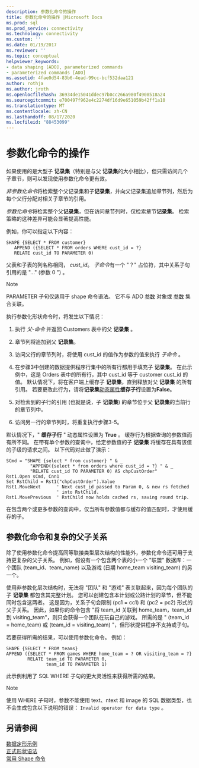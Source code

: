 ```yaml
---
description: 参数化命令的操作
title: 参数化命令的操作 |Microsoft Docs
ms.prod: sql
ms.prod_service: connectivity
ms.technology: connectivity
ms.custom: ''
ms.date: 01/19/2017
ms.reviewer: ''
ms.topic: conceptual
helpviewer_keywords:
- data shaping [ADO], parameterized commands
- parameterized commands [ADO]
ms.assetid: 4fae0d54-83b6-4ead-99cc-bcf532daa121
author: rothja
ms.author: jroth
ms.openlocfilehash: 36934de15041ddec97b0cc266a980f4908518a24
ms.sourcegitcommit: e700497f962e4c2274df16d9e651059b42ff1a10
ms.translationtype: MT
ms.contentlocale: zh-CN
ms.lasthandoff: 08/17/2020
ms.locfileid: "88453099"
---
```

# <a name="operation-of-parameterized-commands"></a>参数化命令的操作
如果使用的是大型子 **记录集**（特别是与父 **记录集**的大小相比），但只需访问几个子章节，则可以发现使用参数化命令更有效。  
  
 *非参数化命令*将检索整个父记录集和子**记录集**，并向父记录集追加章节列，然后为每个父行分配对相关子章节的引用。  
  
 *参数化命令*将检索整个父**记录集**，但在访问章节列时，仅检索章节**记录集**。 检索策略的这种差异可能会显著提高性能。  
  
 例如，你可以指定以下内容：  
  
```  
SHAPE {SELECT * FROM customer}   
   APPEND ({SELECT * FROM orders WHERE cust_id = ?}   
   RELATE cust_id TO PARAMETER 0)  
```  
  
 父表和子表的列名称相同， *cust_id*。 *子命令*有一个 "？" 占位符，其中关系子句引用的是 "..." (参数 0 ") 。  
  
> [!NOTE]
>  PARAMETER 子句仅适用于 shape 命令语法。 它不与 ADO [参数](../../../ado/reference/ado-api/parameter-object.md) 对象或 [参数](../../../ado/reference/ado-api/parameters-collection-ado.md) 集合关联。  
  
 执行参数化形状命令时，将发生以下情况：  
  
1.  执行 *父-命令* 并返回 Customers 表中的父 **记录集** 。  
  
2.  章节列将追加到父 **记录集**。  
  
3.  访问父行的章节列时，将使用 cust_id 的值作为参数的值来执行 *子命令* 。  
  
4.  在步骤3中创建的数据提供程序行集中的所有行都用于填充子 **记录集**。 在此示例中，这是 Orders 表中的所有行，其中 cust_id 等于 customer cust_id 的值。 默认情况下，将在客户端上缓存子 **记录集**，直到释放对父 **记录集** 的所有引用。 若要更改此行为，请将**记录集**[动态属性](../../../ado/reference/ado-api/ado-dynamic-property-index.md)**缓存子行**设置为**False**。  
  
5.  对检索到的子行的引用 (也就是说，子 **记录集**) 的章节位于父 **记录集**的当前行的章节列中。  
  
6.  访问另一行的章节列时，将重复执行步骤3-5。  
  
 默认情况下，" **缓存子行** " 动态属性设置为 **True** 。 缓存行为根据查询的参数值而有所不同。 在带有单个参数的查询中，给定参数值的子 **记录集** 将缓存在具有该值的子级的请求之间。 以下代码对此做了演示：  
  
```  
SCmd = "SHAPE {select * from customer} " & _  
         "APPEND({select * from orders where cust_id = ?} " & _  
         "RELATE cust_id TO PARAMETER 0) AS chpCustOrder"  
Rst1.Open sCmd, Cnn1  
Set RstChild = Rst1("chpCustOrder").Value  
Rst1.MoveNext      ' Next cust_id passed to Param 0, & new rs fetched   
                   ' into RstChild.  
Rst1.MovePrevious  ' RstChild now holds cached rs, saving round trip.  
```  
  
 在包含两个或更多参数的查询中，仅当所有参数值都与缓存的值匹配时，才使用缓存的子。  
  
## <a name="parameterized-commands-and-complex-parent-child-relations"></a>参数化命令和复杂的父子关系  
 除了使用参数化命令提高同等联接类型层次结构的性能外，参数化命令还可用于支持更复杂的父子关系。 例如，假设有一个包含两个表的小一个 "联盟" 数据库：一个团队 (team_id、team_name) 以及游戏 (日期 home_team visiting_team) 的另一个。  
  
 使用非参数化层次结构时，无法将 "团队" 和 "游戏" 表关联起来，因为每个团队的子 **记录集** 都包含其完整计划。 您可以创建包含本计划或公路计划的章节，但不能同时包含这两者。 这是因为，关系子句会限制 (pc1 = cc1) 和 (pc2 = pc2) 形式的父子关系。 因此，如果你的命令包含 "将 team_id 关联到 home_team，team_id 到 visiting_team"，则只会获得一个团队在玩自己的游戏。 所需的是 " (team_id = home_team) 或 (team_id = visiting_team) "，但形状提供程序不支持或子句。  
  
 若要获得所需的结果，可以使用参数化命令。 例如：  
  
```  
SHAPE {SELECT * FROM teams}   
APPEND ({SELECT * FROM games WHERE home_team = ? OR visiting_team = ?}   
        RELATE team_id TO PARAMETER 0,   
               team_id TO PARAMETER 1)   
```  
  
 此示例利用了 SQL WHERE 子句的更大灵活性来获得所需的结果。  
  
> [!NOTE]
>  使用 WHERE 子句时，参数不能使用 text、ntext 和 image 的 SQL 数据类型，也不会生成包含以下说明的错误： `Invalid operator for data type` 。  
  
## <a name="see-also"></a>另请参阅  
 [数据定形示例](../../../ado/guide/data/data-shaping-example.md)   
 [正式形状语法](../../../ado/guide/data/formal-shape-grammar.md)   
 [常用 Shape 命令](../../../ado/guide/data/shape-commands-in-general.md)
